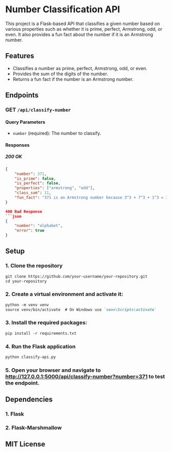 # Number Classification API

This project is a Flask-based API that classifies a given number based on various properties such as whether it is prime, perfect, Armstrong, odd, or even. It also provides a fun fact about the number if it is an Armstrong number.

## Features

- Classifies a number as prime, perfect, Armstrong, odd, or even.
- Provides the sum of the digits of the number.
- Returns a fun fact if the number is an Armstrong number.

## Endpoints

### GET `/api/classify-number`

#### Query Parameters

- `number` (required): The number to classify.

#### Responses

##### 200 OK

```json
{
    "number": 371,
    "is_prime": false,
    "is_perfect": false,
    "properties": ["armstrong", "odd"],
    "class_sum": 11,
    "fun_fact": "371 is an Armstrong number because 3^3 + 7^3 + 1^3 = 371"
}

400 Bad Response
```json
{
    "number": "alphabet",
    "error": true
}
```

## Setup
### 1. Clone the repository
```markdown
git clone https://github.com/your-username/your-repository.git
cd your-repository
```
### 2. Create a virtual environment and activate it:
```markdown
python -m venv venv
source venv/bin/activate  # On Windows use `venv\Scripts\activate`
```

### 3. Install the required packages:
```markdown
pip install -r requirements.txt
```

### 4. Run the Flask application
```markdown
python classify-api.py
```

### 5. Open your browser and navigate to http://127.0.0.1:5000/api/classify-number?number=371 to test the endpoint.


## Dependencies
### 1. Flask
### 2. Flask-Marshmallow

## MIT License
